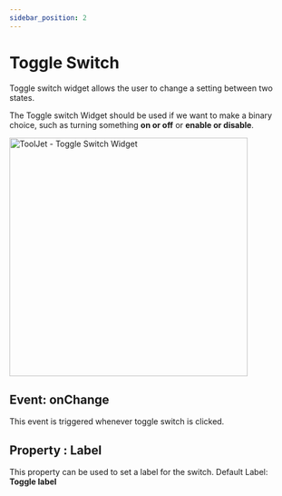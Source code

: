 ```yaml
---
sidebar_position: 2
---
```


# Toggle Switch

Toggle switch widget allows the user to change a setting between two states.

The Toggle switch Widget should be used if we want to make a binary choice, 
such as turning something **on or off** or **enable or disable**.

<img class="screenshot-full" src="/img/widgets/toggle-switch/toggle-switch.gif" alt="ToolJet - Toggle Switch Widget" height="420"/>


## Event: onChange
This event is triggered whenever toggle switch is clicked.

## Property : Label
This property can be used to set a label for the switch.
Default Label: **Toggle label**